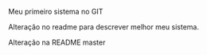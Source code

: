 Meu primeiro sistema no GIT

Alteração no readme para descrever melhor meu sistema.

Alteração na README master